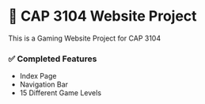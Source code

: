 # 📌 CAP 3104 Website Project
This is a Gaming Website Project for CAP 3104

### ✅ Completed Features ###

- Index Page
- Navigation Bar
- 15 Different Game Levels

